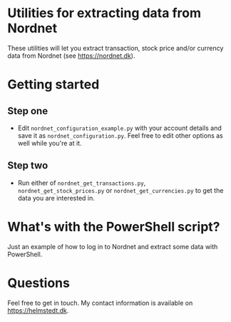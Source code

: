 Utilities for extracting data from Nordnet
==========================================

These utilities will let you extract transaction, stock price and/or currency data from Nordnet (see https://nordnet.dk). 

Getting started
===============

Step one
--------

* Edit `nordnet_configuration_example.py` with your account details and save it as `nordnet_configuration.py`. Feel free to edit other options as well while you're at it.

Step two
--------

* Run either of `nordnet_get_transactions.py`, `nordnet_get_stock_prices.py` or `nordnet_get_currencies.py` to get the data you are interested in.

What's with the PowerShell script?
=========

Just an example of how to log in to Nordnet and extract some data with PowerShell.


Questions
=========

Feel free to get in touch. My contact information is available on https://helmstedt.dk.